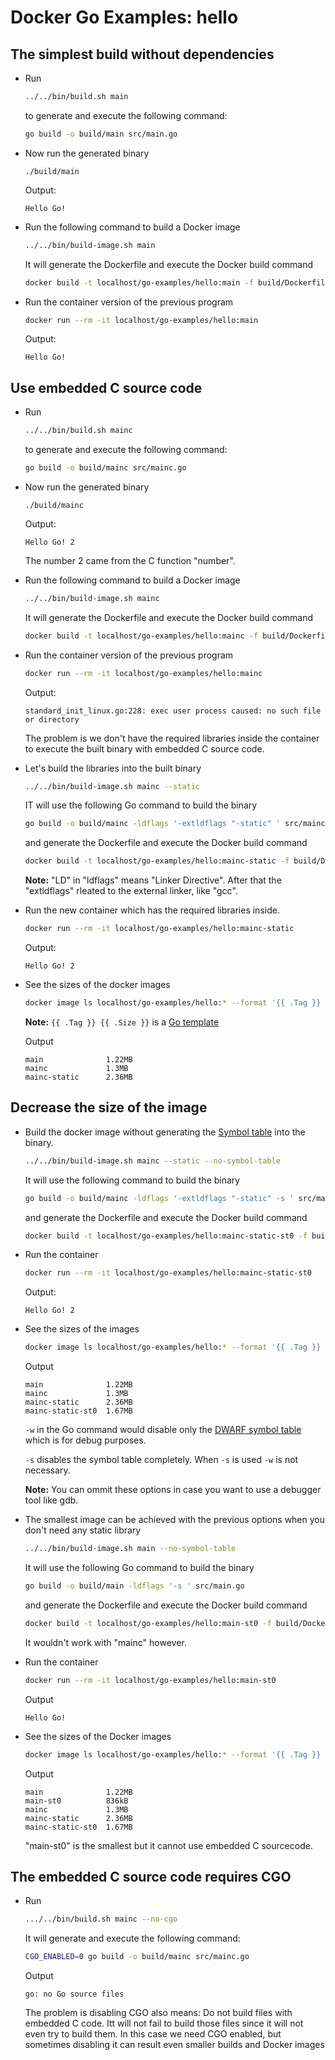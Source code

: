 # Docker Go Examples: hello

## The simplest build without dependencies

* Run

  ```bash
  ../../bin/build.sh main
  ```
  
  to generate and execute the following command:

  ```bash
  go build -o build/main src/main.go
  ```

* Now run the generated binary

  ```
  ./build/main
  ```

  Output:
  ```
  Hello Go!
  ```

* Run the following command to build a Docker image

  ```bash
  ../../bin/build-image.sh main
  ```

  It will generate the Dockerfile and execute the Docker build command

  ```bash
  docker build -t localhost/go-examples/hello:main -f build/Dockerfile.main .
  ```

* Run the container version of the previous program

  ```bash
  docker run --rm -it localhost/go-examples/hello:main
  ```

  Output:
  ```
  Hello Go!
  ```

## Use embedded C source code

* Run

  ```bash
  ../../bin/build.sh mainc
  ```
  
  to generate and execute the following command:

  ```bash
  go build -o build/mainc src/mainc.go
  ```

* Now run the generated binary

  ```
  ./build/mainc
  ```

  Output:
  ```
  Hello Go! 2
  ```

  The number 2 came from the C function "number".

* Run the following command to build a Docker image

  ```bash
  ../../bin/build-image.sh mainc
  ```

  It will generate the Dockerfile and execute the Docker build command

  ```bash
  docker build -t localhost/go-examples/hello:mainc -f build/Dockerfile.mainc .
  ```

* Run the container version of the previous program

  ```bash
  docker run --rm -it localhost/go-examples/hello:mainc
  ```

  Output:
  ```
  standard_init_linux.go:228: exec user process caused: no such file or directory
  ```

  The problem is we don't have the required libraries inside the container
  to execute the built binary with embedded C source code.

* Let's build the libraries into the built binary

  ```bash
  ../../bin/build-image.sh mainc --static
  ```

  IT will use the following Go command to build the binary

  ```bash
  go build -o build/mainc -ldflags '-extldflags "-static" ' src/mainc.go
  ```

  and generate the Dockerfile and execute the Docker build command

  ```bash
  docker build -t localhost/go-examples/hello:mainc-static -f build/Dockerfile.mainc-static .
  ```

  **Note:** "LD" in "ldflags" means "Linker Directive". After that the "extldflags" rleated to the external linker, like "gcc".

* Run the new container which has the required libraries inside.

  ```bash
  docker run --rm -it localhost/go-examples/hello:mainc-static 
  ```

  Output:
  ```
  Hello Go! 2
  ```

* See the sizes of the docker images

  ```bash
  docker image ls localhost/go-examples/hello:* --format '{{ .Tag }} {{ .Size }}' | column -t | sort
  ```

  **Note:** ```{{ .Tag }} {{ .Size }}``` is a [Go template](https://pkg.go.dev/text/template)

  Output

  ```
  main              1.22MB
  mainc             1.3MB
  mainc-static      2.36MB
  ```

## Decrease the size of the image

* Build the docker image without generating the
  [Symbol table](https://en.wikipedia.org/wiki/Symbol_table) into the binary.

  ```bash
  ../../bin/build-image.sh mainc --static --no-symbol-table
  ```

  It will use the following command to build the binary

  ```bash
  go build -o build/mainc -ldflags '-extldflags "-static" -s ' src/mainc.go
  ```

  and generate the Dockerfile and execute the Docker build command

  ```bash
  docker build -t localhost/go-examples/hello:mainc-static-st0 -f build/Dockerfile.mainc-static-st0 .
  ```

* Run the container

  ```bash
  docker run --rm -it localhost/go-examples/hello:mainc-static-st0
  ```

  Output:
  ```
  Hello Go! 2
  ```

* See the sizes of the images

  ```bash
  docker image ls localhost/go-examples/hello:* --format '{{ .Tag }} {{ .Size }}' | column -t | sort
  ```

  Output

  ```
  main              1.22MB
  mainc             1.3MB
  mainc-static      2.36MB
  mainc-static-st0  1.67MB
  ```

  ```-w``` in the Go command would disable only the [DWARF symbol table](https://en.wikipedia.org/wiki/DWARF) which is for debug purposes.

  ```-s``` disables the symbol table completely. When ```-s``` is used ```-w``` is not necessary.

  **Note:** You can ommit these options in case you want to use a debugger tool like gdb.


* The smallest image can be achieved with the previous options when you don't need any static library

  ```bash
  ../../bin/build-image.sh main --no-symbol-table
  ```

  It will use the following Go command to build the binary

  ```bash
  go build -o build/main -ldflags '-s ' src/main.go 
  ```

  and generate the Dockerfile and execute the Docker build command

  ```bash
  docker build -t localhost/go-examples/hello:main-st0 -f build/Dockerfile.main-st0 .
  ```

  It wouldn't work with "mainc" however.

* Run the container

  ```bash
  docker run --rm -it localhost/go-examples/hello:main-st0
  ```
  
  Output

  ```
  Hello Go!
  ```

* See the sizes of the Docker images

  ```bash
  docker image ls localhost/go-examples/hello:* --format '{{ .Tag }} {{ .Size }}' | column -t | sort
  ```

  Output

  ```
  main              1.22MB
  main-st0          836kB
  mainc             1.3MB
  mainc-static      2.36MB
  mainc-static-st0  1.67MB
  ```

  "main-st0" is the smallest but it cannot use embedded C sourcecode.

## The embedded C source code requires CGO

* Run 

  ```bash
  .../../bin/build.sh mainc --no-cgo
  ```

  It will generate and execute the following command:

  ```bash
  CGO_ENABLED=0 go build -o build/mainc src/mainc.go
  ```

  Output

  ```
  go: no Go source files
  ```

  The problem is disabling CGO also means: Do not build files with embedded C code.
  Itt will not fail to build those files since it will not even try to build them.
  In this case we need CGO enabled, but sometimes disabling it can result even
  smaller builds and Docker images

